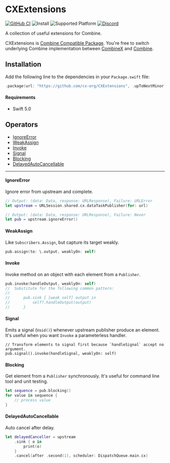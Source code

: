 # CXExtensions

[![GitHub CI](https://github.com/cx-org/CXExtensions/workflows/CI/badge.svg)](https://github.com/cx-org/CXExtensions/actions)
![Install](https://img.shields.io/badge/install-Swift_Package_Manager-ff69b4)
![Supported Platform](https://img.shields.io/badge/platform-Linux%20%7C%20macOS%20%7C%20iOS%20%7C%20watchOS%20%7C%20tvOS-lightgrey)
[![Discord](https://img.shields.io/badge/chat-discord-9cf)](https://discord.gg/9vzqgZx)

A collection of useful extensions for Combine.

CXExtensions is [Combine Compatible Package](https://github.com/cx-org/CombineX/wiki/Combine-Compatible-Package). You're free to switch underlying Combine implementation between [CombineX](https://github.com/cx-org/CombineX) and [Combine](https://developer.apple.com/documentation/combine).

## Installation

Add the following line to the dependencies in your `Package.swift` file:

```swift
.package(url: "https://github.com/cx-org/CXExtensions", .upToNextMinor(from: "0.4.0")),
```

#### Requirements

- Swift 5.0

## Operators

- [IgnoreError](#IgnoreError)
- [WeakAssign](#WeakAssign)
- [Invoke](#Invoke)
- [Signal](#Signal)
- [Blocking](#Blocking)
- [DelayedAutoCancellable](#DelayedAutoCancellable)

---

#### IgnoreError

Ignore error from upstream and complete.

```swift
// Output: (data: Data, response: URLResponse), Failure: URLError
let upstream = URLSession.shared.cx.dataTaskPublisher(for: url)

// Output: (data: Data, response: URLResponse), Failure: Never
let pub = upstream.ignoreError()
```

#### WeakAssign

Like `Subscribers.Assign`, but capture its target weakly.

```swift
pub.assign(to: \.output, weaklyOn: self)
```

#### Invoke

Invoke method on an object with each element from a `Publisher`.

```swift
pub.invoke(handleOutput, weaklyOn: self)
//  Substitute for the following common pattern:
//
//      pub.sink { [weak self] output in
//          self?.handleOutput(output)
//      }
```

#### Signal

Emits a signal (`Void()`) whenever upstream publisher produce an element. It's useful when you want `Invoke` a parameterless handler.

```
// Transform elements to signal first because `handleSignal` accept no argument.
pub.signal().invoke(handleSignal, weaklyOn: self)
```

#### Blocking

Get element from a `Publisher` synchronously. It's useful for command line tool and unit testing.

```swift
let sequence = pub.blocking()
for value in sequence {
    // process value
}
```

#### DelayedAutoCancellable

Auto cancel after delay.

```swift
let delayedCanceller = upstream
    .sink { o in
        print(o)
    }
    .cancel(after .second(1), scheduler: DispatchQueue.main.cx)
```
